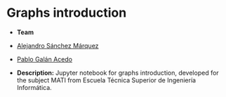 # Graphs introduction 

- **Team**
 - [Alejandro Sánchez Márquez]((https://github.com/Alesanmar))
 - [Pablo Galán Acedo](https://github.com/pabgalace)

- **Description:** Jupyter notebook for graphs introduction, developed for the subject MATI from Escuela Técnica Superior de Ingeniería Informática.

